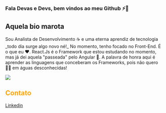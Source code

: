 ### Fala Devas e Devs, bem vindos ao meu Github ⚡💪

<h2>Aquela bio marota</h2>
  <p>
    Sou Analista de Desenvolvimento ☕ e uma eterna aprendiz de tecnologia _todo dia surge algo novo né!_ No momento,
  tenho focado no Front-End. É o que eu ❤️. React.Js é o Framework que estou estudando no momento, mas 
  já dei aquela "passeada" pelo Angular 💃. A palavra de honra aqui é aprender as linguagens que conceberam os Frameworks, pois não quero 🏊‍♂️ em águas desconhecidas!
  
  </p> 

<img src="https://cdn.pixabay.com/photo/2018/09/27/09/22/web-3706562__340.jpg" />

<h2 style="color:orange">Contato</h2>
<a href="https://www.linkedin.com/in/jos%C3%A9lia-pires-965103170/" target="_blank">Linkedin</a>

<!--
**josellia/josellia** is a ✨ _special_ ✨ repository because its `README.md` (this file) appears on your GitHub profile.

Here are some ideas to get you started:

- 🔭 I’m currently working on ...
- 🌱 I’m currently learning ...
- 👯 I’m looking to collaborate on ...
- 🤔 I’m looking for help with ...
- 💬 Ask me about ...
- 📫 How to reach me: ...
- 😄 Pronouns: ...
- ⚡ Fun fact: ...
-->


